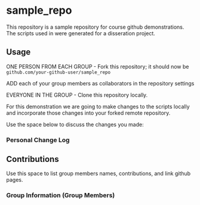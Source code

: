 # sample_repo



This repository is a sample repository for course github demonstrations. 
The scripts used in were generated for a disseration project. 



## Usage

ONE PERSON FROM EACH GROUP - Fork this repository; 
it should now be `github.com/your-github-user/sample_repo`

ADD each of your group members as collaborators in the repository settings

EVERYONE IN THE GROUP - Clone this repository locally.

For this demonstration we are going to make changes to the scripts locally
and incorporate those changes into your forked remote repository.


Use the space below to discuss the changes you made:


### Personal Change Log


## Contributions
 
Use this space to list group members names, contributions, and link github pages. 

### Group Information (Group Members)

